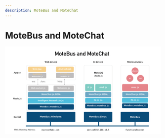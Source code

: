 ```yaml
---
description: MoteBus and MoteChat
---
```


# MoteBus and MoteChat

![](.gitbook/assets/ypcloud2018_page_16.png)

